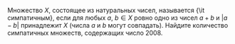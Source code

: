 Множество $X$, состоящее из натуральных чисел, называется {\it симпатичным}, 
если для любых $a$, $b\in X$ ровно одно из чисел $a+b$ и  $|a-b|$ 
принадлежит $X$ (числа $a$ и $b$ могут совпадать). Найдите количество 
симпатичных множеств, содержащих число 2008.